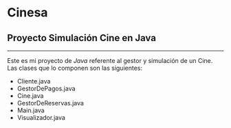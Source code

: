 # Cinesa
## Proyecto Simulación Cine en Java
---
Este es mi proyecto de *Java* referente al gestor y simulación de un Cine. Las clases que lo componen son las siguientes:

- Cliente.java
- GestorDePagos.java
- Cine.java
- GestorDeReservas.java
- Main.java
- Visualizador.java
